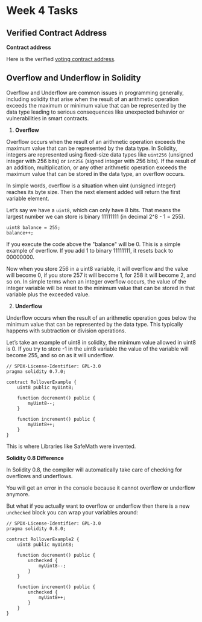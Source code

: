 # Week 4 Tasks

## Verified Contract Address

**Contract address**

Here is the verified [voting contract address](https://sepolia-explorer.metisdevops.link/address/0xCbBC75BCaB7cF020Bf49940BB4BA8b8040614e5b#code).

## Overflow and Underflow in Solidity

Overflow and Underflow are common issues in programming generally, including solidity that arise when the result of an arithmetic operation exceeds the maximum or minimum value that can be represented by the data type leading to serious consequences like  unexpected behavior or vulnerabilities in smart contracts.

1. **Overflow**

Overflow occurs when the result of an arithmetic operation exceeds the maximum value that can be represented by the data type. In Solidity, integers are represented using fixed-size data types like `uint256` (unsigned integer with 256 bits) or `int256` (signed integer with 256 bits). If the result of an addition, multiplication, or any other arithmetic operation exceeds the maximum value that can be stored in the data type, an overflow occurs.

In simple words, overflow is a situation when uint (unsigned integer) reaches its byte size. Then the next element added will return the first variable element.

Let’s say we have a `uint8`, which can only have 8 bits. That means the largest number we can store is binary 11111111 (in decimal 2^8 - 1 = 255).

```
uint8 balance = 255;
balance++;
```

If you execute the code above the "balance" will be 0. This is a simple example of overflow. If you add 1 to binary 11111111, it resets back to 00000000.

Now when you store 256 in a uint8 variable, it will overflow and the value will become 0, if you store 257 it will become 1, for 258 it will become 2, and so on. In simple terms when an integer overflow occurs, the value of the integer variable will be reset to the minimum value that can be stored in that variable plus the exceeded value.

2. **Underflow**

Underflow occurs when the result of an arithmetic operation goes below the minimum value that can be represented by the data type. This typically happens with subtraction or division operations.

Let’s take an example of uint8 in solidity, the minimum value allowed in uint8 is 0. If you try to store -1 in the uint8 variable the value of the variable will become 255, and so on as it will underflow.

```
// SPDX-License-Identifier: GPL-3.0
pragma solidity 0.7.0;

contract RolloverExample {
    uint8 public myUint8;

    function decrement() public {
        myUint8--;
    }

    function increment() public {
        myUint8++;
    }
}
```

This is where Libraries like SafeMath were invented.

**Solidity 0.8 Difference**

In Solidity 0.8, the compiler will automatically take care of checking for overflows and underflows. 

You will get an error in the console because it cannot overflow or underflow anymore.

But what if you actually want to overflow or underflow then there is a new `unchecked` block you can wrap your variables around:

```
// SPDX-License-Identifier: GPL-3.0
pragma solidity 0.8.0;

contract RolloverExample2 {
    uint8 public myUint8;

    function decrement() public {
        unchecked {
            myUint8--;
        }
    }

    function increment() public {
        unchecked {
            myUint8++;
        }
    }
}
```